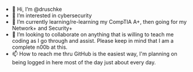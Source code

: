 - 👋 Hi, I’m @druschke
- 👀 I’m interested in cybersecurity
- 🌱 I’m currently learning/re-learning my CompTIA A+, then going for my Network+ and Security+
- 💞️ I’m looking to collaborate on anything that is willing to teach me coding as I go through and assist. Please keep in mind that I am a complete n00b at this.
- 📫 How to reach me thru GitHub is the easiest way, I'm planning on being logged in here most of the day just about every day.

<!---
druschke/druschke is a ✨ special ✨ repository because its `README.md` (this file) appears on your GitHub profile.
You can click the Preview link to take a look at your changes.
--->
